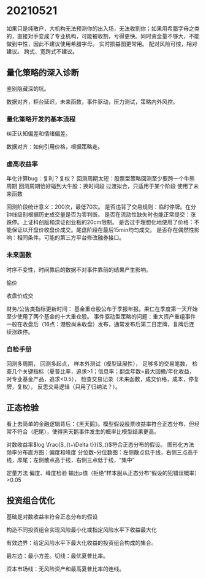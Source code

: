 # 20210521

如果只是纯散户，大机构无法预测你的出入场，无法收割你；如果用希腊字母之类的，直接对手变成了专业机构，可能被收割，亏得更快。同时资金量不够大，不能做到中性，因此不建议使用希腊字母。
实时损益图更常用。
配对风险可控，相对建议。
跨式、宽跨式不建议。

## 量化策略的深入诊断

鉴别隐藏深的坑。

数据对齐，柜台延迟，未来函数，事件驱动，压力测试，策略内外风控。

### 量化策略开发的基本流程

纠正认知偏差和情绪偏差。

数据对齐：如何引用价格，根据策略走。

### 虚高收益率

年化计算bug：复利？复权？
回测周期太短：股票型策略回测至少要跨一个牛熊周期
回测周期恰好碰到大牛股：换时间段
过渡拟合，只适用于某个阶段
使用了未来函数

回测阶段统计意义：200次，最低70次。
是否违背了交易规则：临时停牌。在分钟线级别根据历史成交量是否为零判断。
是否在流动性缺失时也能正常提交：涨跌停。上证科创版和深证创业板的20cm限制。
是否过于理想化地使用了价格：不能保证以开盘价收盘价成交。尾盘阶段在最后15min均匀成交。
是否存在偶然性影响：相同条件。可能的第三方平台修改融券接口。

### 未来函数

时序不变性，时间靠后的数据不对事件靠前的结果产生影响。

偷价

收盘价成交

财务/公告类指标更新时间：
基金重仓股公布于季报年报。果仁在季度第一天开始至少使用了两个基金的十大重仓股。
事件驱动型策略的问题：重大资产重组事件一般在收盘后（16点：港股尚未收盘）发布，通常发布后第二日定牌，复牌后连续涨跌停。

### 自检手册

回测多周期，
回测多起点，
样本外测试（模型延展性），
足够多的交易笔数，
检查几个关键指标（夏普比率，追求>1；信息率；翻盘年数=最大回撤/年化收益，对专业基金产品，追求<0.5），
检查交易记录（未来函数，成交价格，成本，停复牌，复权），
反思交易逻辑（只用了归纳法？）。

## 正态检验

看上去简单的金融逻辑背后：《黑天鹅》。模型假设股票收益率符合正态分布，但经常不符合（肥尾），使得黑天鹅事件发生的概率比模型结果更高。

对数收益率$log \frac{S_{t+\Delta t}}{S_t}$符合正态分布的假设。
图形化方法
频率分布直方图：偏度和峰度
分位数-分位数图：左侧散点低于线，右侧三点高于线，厚尾；左侧散点高于线，右侧三点低于线，“集中”

定量方法
偏度、峰度检验
输出p值（拒绝“样本服从正态分布”假设的犯错误概率）>0.05

## 投资组合优化

基础是对数收益率符合正态分布的假设

构造不同投资组合实现风险最小化或指定风险水平下收益最大化

有效边界：给定风险水平下最大化收益的投资组合构成的集合。

最左边：最小方差。切线：最优夏普比率。

资本市场线：无风险资产和最高夏普比率的连线。